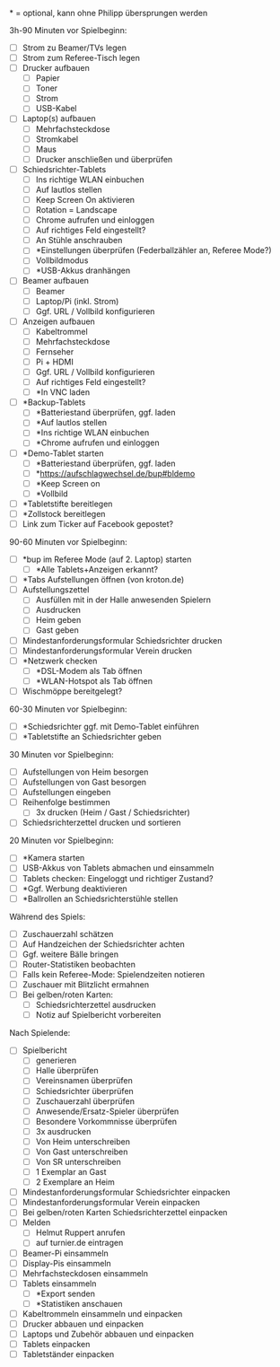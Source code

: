 \* = optional, kann ohne Philipp übersprungen werden

3h-90 Minuten vor Spielbeginn:

- [ ] Strom zu Beamer/TVs legen
- [ ] Strom zum Referee-Tisch legen
- [ ] Drucker aufbauen
  - [ ] Papier
  - [ ] Toner
  - [ ] Strom
  - [ ] USB-Kabel
- [ ] Laptop(s) aufbauen
  - [ ] Mehrfachsteckdose
  - [ ] Stromkabel
  - [ ] Maus
  - [ ] Drucker anschließen und überprüfen
- [ ] Schiedsrichter-Tablets
  - [ ] Ins richtige WLAN einbuchen
  - [ ] Auf lautlos stellen
  - [ ] Keep Screen On aktivieren
  - [ ] Rotation = Landscape
  - [ ] Chrome aufrufen und einloggen
  - [ ] Auf richtiges Feld eingestellt?
  - [ ] An Stühle anschrauben
  - [ ] *Einstellungen überprüfen (Federballzähler an, Referee Mode?)
  - [ ] Vollbildmodus
  - [ ] *USB-Akkus dranhängen
- [ ] Beamer aufbauen
  - [ ] Beamer
  - [ ] Laptop/Pi (inkl. Strom)
  - [ ] Ggf. URL / Vollbild konfigurieren
- [ ] Anzeigen aufbauen
  - [ ] Kabeltrommel
  - [ ] Mehrfachsteckdose
  - [ ] Fernseher
  - [ ] Pi + HDMI
  - [ ] Ggf. URL / Vollbild konfigurieren
  - [ ] Auf richtiges Feld eingestellt?
  - [ ] *In VNC laden
- [ ] *Backup-Tablets
  - [ ] *Batteriestand überprüfen, ggf. laden
  - [ ] *Auf lautlos stellen
  - [ ] *Ins richtige WLAN einbuchen
  - [ ] *Chrome aufrufen und einloggen
- [ ] *Demo-Tablet starten
  - [ ] *Batteriestand überprüfen, ggf. laden
  - [ ] *https://aufschlagwechsel.de/bup#bldemo
  - [ ] *Keep Screen on
  - [ ] *Vollbild
- [ ] *Tabletstifte bereitlegen
- [ ] *Zollstock bereitlegen
- [ ] Link zum Ticker auf Facebook gepostet?

90-60 Minuten vor Spielbeginn:

- [ ] *bup im Referee Mode (auf 2. Laptop) starten
  - [ ] *Alle Tablets+Anzeigen erkannt?
- [ ] *Tabs Aufstellungen öffnen (von kroton.de)
- [ ] Aufstellungszettel
  - [ ] Ausfüllen mit in der Halle anwesenden Spielern
  - [ ] Ausdrucken
  - [ ] Heim geben
  - [ ] Gast geben
- [ ] Mindestanforderungsformular Schiedsrichter drucken
- [ ] Mindestanforderungsformular Verein drucken
- [ ] *Netzwerk checken
  - [ ] *DSL-Modem als Tab öffnen
  - [ ] *WLAN-Hotspot als Tab öffnen
- [ ] Wischmöppe bereitgelegt?

60-30 Minuten vor Spielbeginn:

- [ ] \*Schiedsrichter ggf. mit Demo-Tablet einführen
- [ ] \*Tabletstifte an Schiedsrichter geben

30 Minuten vor Spielbeginn:

- [ ] Aufstellungen von Heim besorgen
- [ ] Aufstellungen von Gast besorgen
- [ ] Aufstellungen eingeben
- [ ] Reihenfolge bestimmen
  - [ ] 3x drucken (Heim / Gast / Schiedsrichter)
- [ ] Schiedsrichterzettel drucken und sortieren

20 Minuten vor Spielbeginn:

- [ ] *Kamera starten
- [ ] USB-Akkus von Tablets abmachen und einsammeln
- [ ] Tablets checken: Eingeloggt und richtiger Zustand?
- [ ] \*Ggf. Werbung deaktivieren
- [ ] \*Ballrollen an Schiedsrichterstühle stellen

Während des Spiels:

- [ ] Zuschauerzahl schätzen
- [ ] Auf Handzeichen der Schiedsrichter achten
- [ ] Ggf. weitere Bälle bringen
- [ ] Router-Statistiken beobachten
- [ ] Falls kein Referee-Mode: Spielendzeiten notieren
- [ ] Zuschauer mit Blitzlicht ermahnen
- [ ] Bei gelben/roten Karten:
  - [ ] Schiedsrichterzettel ausdrucken
  - [ ] Notiz auf Spielbericht vorbereiten

Nach Spielende:

- [ ] Spielbericht
  - [ ] generieren
  - [ ] Halle überprüfen
  - [ ] Vereinsnamen überprüfen
  - [ ] Schiedsrichter überprüfen
  - [ ] Zuschauerzahl überprüfen
  - [ ] Anwesende/Ersatz-Spieler überprüfen
  - [ ] Besondere Vorkommnisse überprüfen
  - [ ] 3x ausdrucken
  - [ ] Von Heim unterschreiben
  - [ ] Von Gast unterschreiben
  - [ ] Von SR unterschreiben
  - [ ] 1 Exemplar an Gast
  - [ ] 2 Exemplare an Heim
- [ ] Mindestanforderungsformular Schiedsrichter einpacken
- [ ] Mindestanforderungsformular Verein einpacken
- [ ] Bei gelben/roten Karten Schiedsrichterzettel einpacken
- [ ] Melden
  - [ ] Helmut Ruppert anrufen
  - [ ] auf turnier.de eintragen
- [ ] Beamer-Pi einsammeln
- [ ] Display-Pis einsammeln
- [ ] Mehrfachsteckdosen einsammeln
- [ ] Tablets einsammeln
  - [ ] \*Export senden
  - [ ] \*Statistiken anschauen
- [ ] Kabeltrommeln einsammeln und einpacken
- [ ] Drucker abbauen und einpacken
- [ ] Laptops und Zubehör abbauen und einpacken
- [ ] Tablets einpacken
- [ ] Tabletständer einpacken
